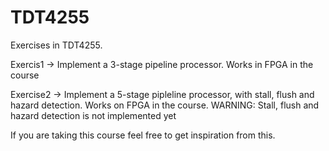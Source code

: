 # TDT4255
Exercises in TDT4255. 

Exercis1 -> Implement a 3-stage pipeline processor. Works in FPGA in the course

Exercise2 -> Implement a 5-stage pipleline processor, with stall, flush and hazard detection. Works on FPGA in the course. WARNING: Stall, flush and hazard detection is not implemented yet


If you are taking this course feel free to get inspiration from this.
